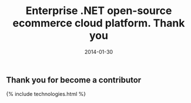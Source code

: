 ﻿---
layout: post
title: Enterprise .NET open-source ecommerce cloud platform. Thank you
description: Enterprise .NET open-source ecommerce cloud platform. Thank you
date: 2014-01-30
permalink: /pages/thank-you-contributor
tags : 
- thank-you
- commerce
---
<article class="main" role="main">
	<div class="features">
		<div class="responsive">
			<h2>Thank you for become a contributor</h2>
		</div>
	</div>
	{% include technologies.html %}
</article>